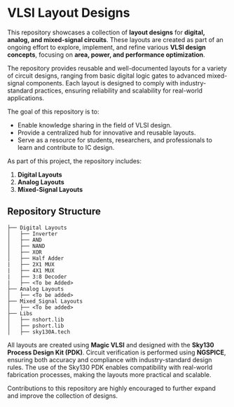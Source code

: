 # VLSI Layout Designs
This repository showcases a collection of **layout designs** for **digital, analog, and mixed-signal circuits**. These layouts are created as part of an ongoing effort to explore, implement, and refine various **VLSI design concepts**, focusing on **area, power, and performance optimization**.  

The repository provides reusable and well-documented layouts for a variety of circuit designs, ranging from basic digital logic gates to advanced mixed-signal components. Each layout is designed to comply with industry-standard practices, ensuring reliability and scalability for real-world applications.  

The goal of this repository is to:
- Enable knowledge sharing in the field of VLSI design.
- Provide a centralized hub for innovative and reusable layouts.
- Serve as a resource for students, researchers, and professionals to learn and contribute to IC design.  

As part of this project, the repository includes:
1. **Digital Layouts**
2. **Analog Layouts**
3. **Mixed-Signal Layouts**

## Repository Structure

```plaintext
├── Digital Layouts
│   ├── Inverter
│   ├── AND
│   ├── NAND
│   ├── XOR
│   ├── Half Adder
|   ├── 2X1 MUX
|   ├── 4X1 MUX
|   ├── 3:8 Decoder
|   ├── <To be Added>
├── Analog Layouts
│   ├── <To be added>
├── Mixed_Signal Layouts
│   ├── <To be added>
├── Libs
│   ├── nshort.lib
│   ├── pshort.lib
│   ├── sky130A.tech
```

All layouts are created using **Magic VLSI** and designed with the **Sky130 Process Design Kit (PDK)**. Circuit verification is performed using **NGSPICE**, ensuring both accuracy and compliance with industry-standard design rules. The use of the Sky130 PDK enables compatibility with real-world fabrication processes, making the layouts more practical and scalable.

Contributions to this repository are highly encouraged to further expand and improve the collection of designs.


